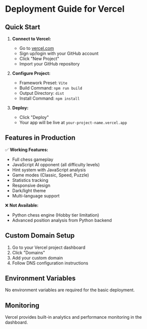 
# Deployment Guide for Vercel

## Quick Start

1. **Connect to Vercel:**
   - Go to [vercel.com](https://vercel.com)
   - Sign up/login with your GitHub account
   - Click "New Project"
   - Import your GitHub repository

2. **Configure Project:**
   - Framework Preset: `Vite`
   - Build Command: `npm run build`
   - Output Directory: `dist`
   - Install Command: `npm install`

3. **Deploy:**
   - Click "Deploy"
   - Your app will be live at `your-project-name.vercel.app`

## Features in Production

✅ **Working Features:**
- Full chess gameplay
- JavaScript AI opponent (all difficulty levels)
- Hint system with JavaScript analysis
- Game modes (Classic, Speed, Puzzle)
- Statistics tracking
- Responsive design
- Dark/light theme
- Multi-language support

❌ **Not Available:**
- Python chess engine (Hobby tier limitation)
- Advanced position analysis from Python backend

## Custom Domain Setup

1. Go to your Vercel project dashboard
2. Click "Domains"
3. Add your custom domain
4. Follow DNS configuration instructions

## Environment Variables

No environment variables are required for the basic deployment.

## Monitoring

Vercel provides built-in analytics and performance monitoring in the dashboard.
